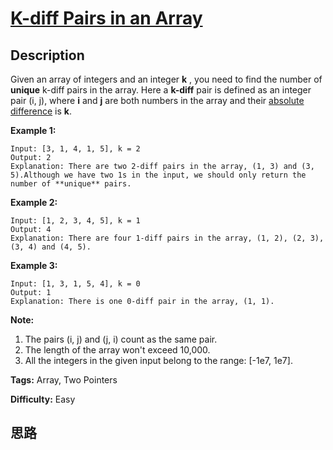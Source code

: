 # [K-diff Pairs in an Array][title]

## Description

Given an array of integers and an integer **k** , you need to find the number
of **unique** k-diff pairs in the array. Here a **k-diff** pair is defined as
an integer pair (i, j), where **i** and **j** are both numbers in the array
and their [absolute
difference](https://en.wikipedia.org/wiki/Absolute_difference) is **k**.

**Example 1:**  
            Input: [3, 1, 4, 1, 5], k = 2    Output: 2    Explanation: There are two 2-diff pairs in the array, (1, 3) and (3, 5).Although we have two 1s in the input, we should only return the number of **unique** pairs.    

**Example 2:**  
            Input: [1, 2, 3, 4, 5], k = 1    Output: 4    Explanation: There are four 1-diff pairs in the array, (1, 2), (2, 3), (3, 4) and (4, 5).    

**Example 3:**  
            Input: [1, 3, 1, 5, 4], k = 0    Output: 1    Explanation: There is one 0-diff pair in the array, (1, 1).    

**Note:**  

  1. The pairs (i, j) and (j, i) count as the same pair.
  2. The length of the array won't exceed 10,000.
  3. All the integers in the given input belong to the range: [-1e7, 1e7].


**Tags:** Array, Two Pointers

**Difficulty:** Easy

## 思路

[title]: https://leetcode.com/problems/k-diff-pairs-in-an-array
